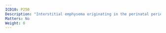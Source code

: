 ```yaml
---
ICD10: P250
Description: "Interstitial emphysema originating in the perinatal period"
Matters: No
Weight: 0
---
```

